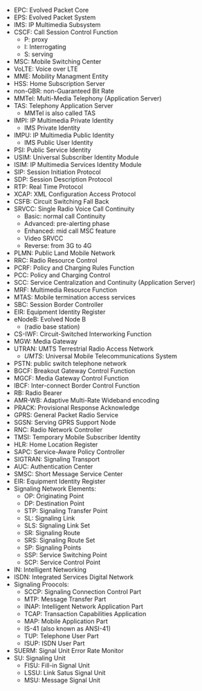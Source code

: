 - EPC: Evolved Packet Core
- EPS: Evolved Packet System
- IMS: IP Multimedia Subsystem
- CSCF: Call Session Control Function
	- P: proxy
	- I: Interrogating
	- S: serving
- MSC: Mobile Switching Center
- VoLTE: Voice over LTE
- MME: Mobility Managment Entity
- HSS: Home Subscription Server
- non-GBR: non-Guaranteed Bit Rate
- MMTel: Multi-Media Telephony (Application Server)
- TAS: Telephony Application Server
	- MMTel is also called TAS
- IMPI: IP Multimedia Private Identity
	- IMS Private Identity
- IMPU: IP Multimedia Public Identity 
	- IMS Public User Identity
- PSI: Public Service Identity
- USIM: Universal Subscriber Identity Module
- ISIM: IP Multimedia Services Identity Module 
- SIP: Session Initiation Protocol
- SDP: Session Description Protocol
- RTP: Real Time Protocol
- XCAP: XML Configuration Access Protocol
- CSFB: Circuit Switching Fall Back
- SRVCC: Single Radio Voice Call Continuity
	- Basic: normal call Continuity
	- Advanced: pre-alerting phase
	- Enhanced: mid call MSC feature
	- Video SRVCC
	- Reverse: from 3G to 4G
- PLMN: Public Land Mobile Network
- RRC: Radio Resource Control
- PCRF: Policy and Charging Rules Function
- PCC: Policy and Charging Control
- SCC: Service Centralization and Continuity (Application Server)
- MRF: Multimedia Resource Function
- MTAS: Mobile termination access services
- SBC: Session Border Controller
- EIR: Equipment Identity Register
- eNodeB: Evolved Node B 
	- (radio base station)
- CS-IWF: Circuit-Switched Interworking Function
- MGW: Media Gateway
- UTRAN: UMTS Terrestrial Radio Access Network
	- *UMTS*: Universal Mobile Telecommunications System
- PSTN: public switch telephone network
- BGCF: Breakout Gateway Control Function
- MGCF: Media Gateway Control Function
- IBCF: Inter-connect Border Control Function
- RB: Radio Bearer
- AMR-WB: Adaptive Multi-Rate Wideband encoding
- PRACK: Provisional Response Acknowledge
- GPRS: General Packet Radio Service
- SGSN: Serving GPRS Support Node
- RNC: Radio Network Controller
- TMSI: Temporary Mobile Subscriber Identity
- HLR: Home Location Register
- SAPC: Service-Aware Policy Controller
- SIGTRAN: Signaling Transport
- AUC: Authentication Center
- SMSC: Short Message Service Center
- EIR: Equipment Identity Register
- Signaling Network Elements:
	- OP: Originating Point
	- DP: Destination Point
	- STP: Signaling Transfer Point
	- SL: Signaling Link
	- SLS: Signaling Link Set
	- SR: Signaling Route
	- SRS: Signaling Route Set
	- SP: Signaling Points
	- SSP: Service Switching Point
	- SCP: Service Control Point
- IN: Intelligent Networking
- ISDN: Integrated Services Digital Network
- Signaling Proocols:
	- SCCP: Signaling Connection Control Part
	- MTP: Message Transfer Part
	- INAP: Intelligent Network Application Part
	- TCAP: Transaction Capabilities Application
	- MAP: Mobile Application Part
	- IS-41 (also known as ANSI-41)
	- TUP: Telephone User Part
	- ISUP: ISDN User Part
- SUERM: Signal Unit Error Rate Monitor
- SU: Signaling Unit
	- FISU: Fill-in Signal Unit
	- LSSU: Link Satus Signal Unit
	- MSU: Message Signal Unit